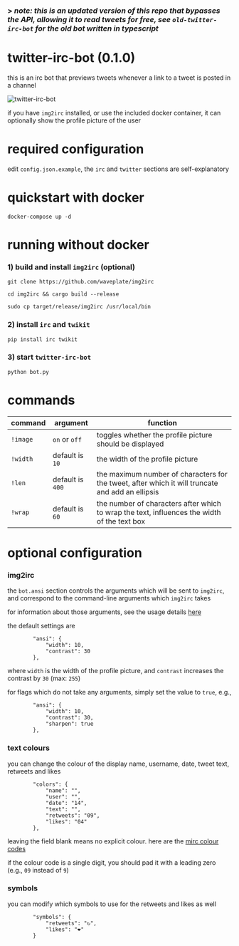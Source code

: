 ### > *note: this is an updated version of this repo that bypasses the API, allowing it to read tweets for free, see `old-twitter-irc-bot` for the old bot written in typescript*

# twitter-irc-bot (0.1.0)
this is an irc bot that previews tweets whenever a link to a tweet is posted in a channel

![twitter-irc-bot](https://i.imgur.com/cI1rIe8.png)

if you have `img2irc` installed, or use the included docker container, it can optionally show the profile picture of the user

# required configuration
edit `config.json.example`, the `irc` and `twitter` sections are self-explanatory

# quickstart with docker
`docker-compose up -d`

# running without docker
### 1) build and install `img2irc` (optional)
`git clone https://github.com/waveplate/img2irc`

`cd img2irc && cargo build --release`

`sudo cp target/release/img2irc /usr/local/bin`

### 2) install `irc` and `twikit`
`pip install irc twikit`

### 3) start `twitter-irc-bot`
`python bot.py`

# commands
| command | argument | function |
| --- | --- | --- |
| `!image` | `on` or `off`  | toggles whether the profile picture should be displayed |
| `!width` | default is `10` | the width of the profile picture |
| `!len` | default is `400` | the maximum number of characters for the tweet, after which it will truncate and add an ellipsis |
| `!wrap` | default is `60` | the number of characters after which to wrap the text, influences the width of the text box |

# optional configuration

### img2irc

the `bot.ansi` section controls the arguments which will be sent to `img2irc`, and correspond to the command-line arguments which `img2irc` takes

for information about those arguments, see the usage details [here](https://github.com/waveplate/img2irc#usage)

the default settings are

```
        "ansi": {
            "width": 10,
            "contrast": 30
        },
```

where `width` is the width of the profile picture, and `contrast` increases the contrast by `30` (max: `255`)

for flags which do not take any arguments, simply set the value to `true`, e.g.,

```
        "ansi": {
            "width": 10,
            "contrast": 30,
            "sharpen": true
        },
```

### text colours

you can change the colour of the display name, username, date, tweet text, retweets and likes

```
        "colors": {
            "name": "",
            "user": "",
            "date": "14",
            "text": "",
            "retweets": "09",
            "likes": "04"
        },
```

leaving the field blank means no explicit colour. here are the [mirc colour codes](https://www.mirc.com/colors.html)

if the colour code is a single digit, you should pad it with a leading zero (e.g., `09` instead of `9`)

### symbols

you can modify which symbols to use for the retweets and likes as well

```
        "symbols": {
            "retweets": "↻",
            "likes": "❤"
        }
```
